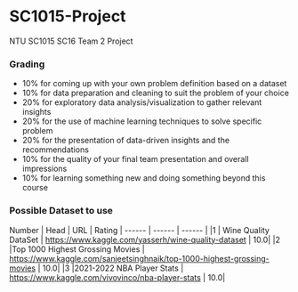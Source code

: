 # SC1015-Project
NTU SC1015 SC16 Team 2 Project

### Grading
* 10% for coming up with your own problem definition based on a dataset
* 10% for data preparation and cleaning to suit the problem of your choice
* 20% for exploratory data analysis/visualization to gather relevant insights
* 20% for the use of machine learning techniques to solve specific problem
* 20% for the presentation of data-driven insights and the recommendations
* 10% for the quality of your final team presentation and overall impressions
* 10% for learning something new and doing something beyond this course

### Possible Dataset to use
 Number | Head | URL | Rating
| ------ | ------ | ------ |
|1       | Wine Quality DataSet | https://www.kaggle.com/yasserh/wine-quality-dataset | 10.0|
|2       |Top 1000 Highest Grossing Movies | https://www.kaggle.com/sanjeetsinghnaik/top-1000-highest-grossing-movies | 10.0|
|3       |2021-2022 NBA Player Stats | https://www.kaggle.com/vivovinco/nba-player-stats | 10.0|

